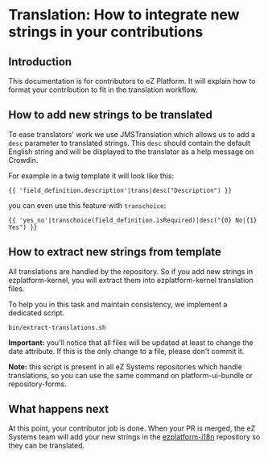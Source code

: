 # Translation: How to integrate new strings in your contributions

## Introduction

This documentation is for contributors to eZ Platform. It will explain how to format your contribution
to fit in the translation workflow.

## How to add new strings to be translated

To ease translators' work we use JMSTranslation which allows us to add a `desc` parameter to translated strings.
This `desc` should contain the default English string and will be displayed to the translator as a help message on Crowdin.

For example in a twig template it will look like this:

    {{ 'field_definition.description'|trans|desc("Description") }}

you can even use this feature with `transchoice`:

    {{ 'yes_no'|transchoice(field_definition.isRequired)|desc("{0} No|{1} Yes") }}

## How to extract new strings from template

All translations are handled by the repository. So if you add new strings in ezplatform-kernel, you will extract them into
ezplatform-kernel translation files.

To help you in this task and maintain consistency, we implement a dedicated script.

    bin/extract-translations.sh

**Important:** you'll notice that all files will be updated at least to change the date attribute. If this is the
only change to a file, please don't commit it.

**Note:** this script is present in all eZ Systems repositories which handle translations, so you can use the same command
on platform-ui-bundle or repository-forms.

## What happens next

At this point, your contributor job is done. When your PR is merged, the eZ Systems team will add your new strings in the
[ezplatform-i18n][ezplatform-i18n] repository so they can be translated.

[crowdin-ezplatform]: https://crowdin.com/project/ezplatform
[ezplatform-i18n-org]: https://github.com/ezplatform-i18n
[ezplatform-i18n]: https://github.com/ezsystems/ezplatform-i18n
